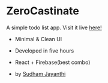 # ZeroCastinate 

A simple todo list app. Visit it live [here!](https://todo.sudham.tk)

- Minimal & Clean UI

- Developed in five hours 

- React + Firebase(best combo)

- by [Sudham Jayanthi](https://twitter.com/sudhamjayanthi)

